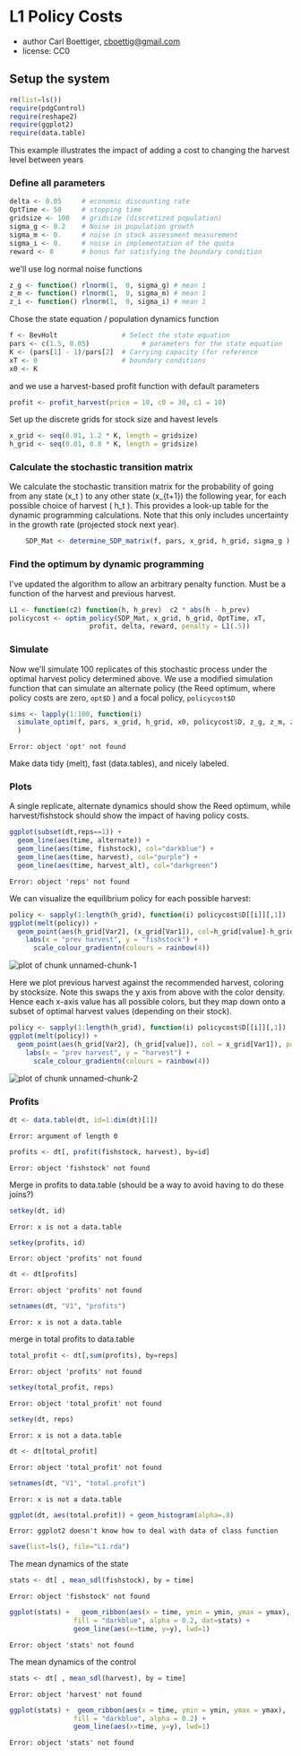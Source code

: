 




# L1 Policy Costs 
 * author Carl Boettiger, <cboettig@gmail.com>
 * license: CC0

## Setup the system



```r
rm(list=ls())   
require(pdgControl)
require(reshape2)
require(ggplot2)
require(data.table)
```



This example illustrates the impact of adding a cost to changing the harvest level between years 

### Define all parameters 


```r
delta <- 0.05     # economic discounting rate
OptTime <- 50     # stopping time
gridsize <- 100   # gridsize (discretized population)
sigma_g <- 0.2    # Noise in population growth
sigma_m <- 0.     # noise in stock assessment measurement
sigma_i <- 0.     # noise in implementation of the quota
reward <- 0       # bonus for satisfying the boundary condition
```




we'll use log normal noise functions


```r
z_g <- function() rlnorm(1,  0, sigma_g) # mean 1
z_m <- function() rlnorm(1,  0, sigma_m) # mean 1
z_i <- function() rlnorm(1,  0, sigma_i) # mean 1
```





Chose the state equation / population dynamics function


```r
f <- BevHolt                # Select the state equation
pars <- c(1.5, 0.05)             # parameters for the state equation
K <- (pars[1] - 1)/pars[2]  # Carrying capacity (for reference 
xT <- 0                     # boundary conditions
x0 <- K
```




and we use a harvest-based profit function with default parameters


```r
profit <- profit_harvest(price = 10, c0 = 30, c1 = 10)
```




Set up the discrete grids for stock size and havest levels


```r
x_grid <- seq(0.01, 1.2 * K, length = gridsize)  
h_grid <- seq(0.01, 0.8 * K, length = gridsize)  
```





### Calculate the stochastic transition matrix
We calculate the stochastic transition matrix for the probability of going from any state \(x_t \) to any other state \(x_{t+1}\) the following year, for each possible choice of harvest \( h_t \).  This provides a look-up table for the dynamic programming calculations. Note that this only includes uncertainty in the growth rate (projected stock next year). 


```r
    SDP_Mat <- determine_SDP_matrix(f, pars, x_grid, h_grid, sigma_g )
```



### Find the optimum by dynamic programming 

I've updated the algorithm to allow an arbitrary penalty function. Must be a function of the harvest and previous harvest. 


```r
L1 <- function(c2) function(h, h_prev)  c2 * abs(h - h_prev) 
policycost <- optim_policy(SDP_Mat, x_grid, h_grid, OptTime, xT, 
                    profit, delta, reward, penalty = L1(.5))
```





### Simulate 
Now we'll simulate 100 replicates of this stochastic process under the optimal harvest policy determined above.  We use a modified simulation function that can simulate an alternate policy (the Reed optimum, where policy costs are zero, `opt$D` ) and a focal policy, `policycost$D`



```r
sims <- lapply(1:100, function(i)
  simulate_optim(f, pars, x_grid, h_grid, x0, policycost$D, z_g, z_m, z_i, opt$D, profit=profit, penalty=L1(.5))
  )
```



```
Error: object 'opt' not found
```





Make data tidy (melt), fast (data.tables), and nicely labeled.



### Plots 

A single replicate, alternate dynamics should show the Reed optimum, while harvest/fishstock should show the impact of having policy costs. 


```r
ggplot(subset(dt,reps==1)) +
  geom_line(aes(time, alternate)) +
  geom_line(aes(time, fishstock), col="darkblue") +
  geom_line(aes(time, harvest), col="purple") + 
  geom_line(aes(time, harvest_alt), col="darkgreen") 
```



```
Error: object 'reps' not found
```





We can visualize the equilibrium policy for each possible harvest:



```r
policy <- sapply(1:length(h_grid), function(i) policycost$D[[i]][,1])
ggplot(melt(policy)) + 
  geom_point(aes(h_grid[Var2], (x_grid[Var1]), col=h_grid[value]-h_grid[Var2])) + 
    labs(x = "prev harvest", y = "fishstock") +
      scale_colour_gradientn(colours = rainbow(4)) 
```

![plot of chunk unnamed-chunk-1](http://farm8.staticflickr.com/7266/6995639333_1b33a58da1_o.png) 


Here we plot previous harvest against the recommended harvest, coloring by stocksize.  Note this swaps the y axis from above with the color density.  Hence each x-axis value has all possible colors, but they map down onto a subset of optimal harvest values (depending on their stock). 


```r
policy <- sapply(1:length(h_grid), function(i) policycost$D[[i]][,1])
ggplot(melt(policy)) + 
  geom_point(aes(h_grid[Var2], (h_grid[value]), col = x_grid[Var1]), position=position_jitter(w=.005,h=.005), alpha=.5) + 
    labs(x = "prev harvest", y = "harvest") +
      scale_colour_gradientn(colours = rainbow(4)) 
```

![plot of chunk unnamed-chunk-2](http://farm7.staticflickr.com/6058/6995639699_a6b5c97644_o.png) 



### Profits


```r
dt <- data.table(dt, id=1:dim(dt)[1])
```



```
Error: argument of length 0
```



```r
profits <- dt[, profit(fishstock, harvest), by=id]
```



```
Error: object 'fishstock' not found
```




Merge in profits to data.table (should be a way to avoid having to do these joins?)


```r
setkey(dt, id)
```



```
Error: x is not a data.table
```



```r
setkey(profits, id)
```



```
Error: object 'profits' not found
```



```r
dt <- dt[profits]
```



```
Error: object 'profits' not found
```



```r
setnames(dt, "V1", "profits")
```



```
Error: x is not a data.table
```




merge in total profits to data.table


```r
total_profit <- dt[,sum(profits), by=reps]
```



```
Error: object 'profits' not found
```



```r
setkey(total_profit, reps)
```



```
Error: object 'total_profit' not found
```



```r
setkey(dt, reps)
```



```
Error: x is not a data.table
```



```r
dt <- dt[total_profit]
```



```
Error: object 'total_profit' not found
```



```r
setnames(dt, "V1", "total.profit")
```



```
Error: x is not a data.table
```






```r
ggplot(dt, aes(total.profit)) + geom_histogram(alpha=.8)
```



```
Error: ggplot2 doesn't know how to deal with data of class function
```






```r
save(list=ls(), file="L1.rda")
```




The mean dynamics of the state


```r
stats <- dt[ , mean_sdl(fishstock), by = time]
```



```
Error: object 'fishstock' not found
```



```r
ggplot(stats) +   geom_ribbon(aes(x = time, ymin = ymin, ymax = ymax),
                fill = "darkblue", alpha = 0.2, dat=stats) +
                geom_line(aes(x=time, y=y), lwd=1) 
```



```
Error: object 'stats' not found
```




The mean dynamics of the control


```r
stats <- dt[ , mean_sdl(harvest), by = time]
```



```
Error: object 'harvest' not found
```



```r
ggplot(stats) +  geom_ribbon(aes(x = time, ymin = ymin, ymax = ymax),
                fill = "darkblue", alpha = 0.2) +
                geom_line(aes(x=time, y=y), lwd=1) 
```



```
Error: object 'stats' not found
```


